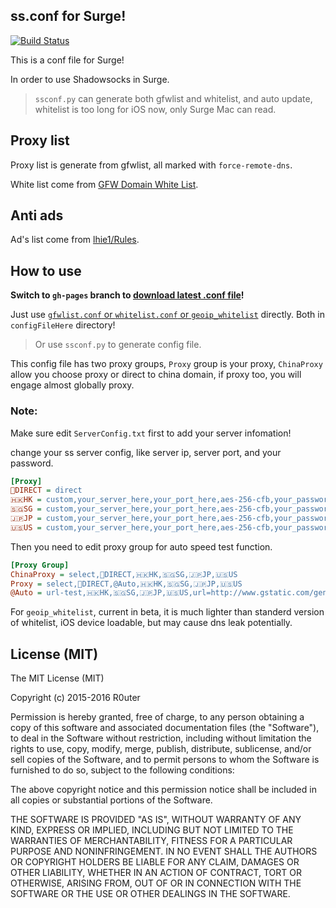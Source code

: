 ## ss.conf for Surge!
[![Build Status](https://travis-ci.org/R0uter/ss.conf-for-surge.svg?branch=master)](https://travis-ci.org/R0uter/ss.conf-for-surge)

This is a conf file for Surge!

In order to use Shadowsocks in Surge.

> `ssconf.py` can generate both gfwlist and whitelist, and auto update, 
whitelist is too long for iOS now, only Surge Mac can read.

## Proxy list 

Proxy list is generate from gfwlist, all marked with `force-remote-dns`.

White list come from [GFW Domain White List](https://goo.gl/tBixve).

## Anti ads

Ad's list come from [lhie1/Rules](https://github.com/lhie1/Rules).

## How to use

**Switch to `gh-pages` branch to [download latest .conf file](https://r0uter.github.io/ss.conf-for-surge/)!**

Just use [`gfwlist.conf` or `whitelist.conf` or `geoip_whitelist`](https://R0uter.github.io/ss.conf-for-surge/) directly. Both in `configFileHere` directory!

> Or use `ssconf.py` to generate config file.

This config file has two proxy groups, `Proxy` group is your proxy, `ChinaProxy` allow you choose proxy or direct to china domain, if proxy too, you will engage almost globally proxy.

### Note:

Make sure edit `ServerConfig.txt` first to add your server infomation!

change your ss server config, like server ip, server port, and your password.

```ini
[Proxy]
💊DIRECT = direct
🇭🇰HK = custom,your_server_here,your_port_here,aes-256-cfb,your_password_here,https://github.com/R0uter/ss.conf-for-surge/raw/master/ss.module
🇸🇬SG = custom,your_server_here,your_port_here,aes-256-cfb,your_password_here,https://github.com/R0uter/ss.conf-for-surge/raw/master/ss.module
🇯🇵JP = custom,your_server_here,your_port_here,aes-256-cfb,your_password_here,https://github.com/R0uter/ss.conf-for-surge/raw/master/ss.module
🇺🇸US = custom,your_server_here,your_port_here,aes-256-cfb,your_password_here,https://github.com/R0uter/ss.conf-for-surge/raw/master/ss.module
```
    
Then you need to edit proxy group for auto speed test function.

```ini
[Proxy Group]
ChinaProxy = select,💊DIRECT,🇭🇰HK,🇸🇬SG,🇯🇵JP,🇺🇸US
Proxy = select,💊DIRECT,@Auto,🇭🇰HK,🇸🇬SG,🇯🇵JP,🇺🇸US
@Auto = url-test,🇭🇰HK,🇸🇬SG,🇯🇵JP,🇺🇸US,url=http://www.gstatic.com/generate_204
```

For `geoip_whitelist`, current in beta, it is much lighter than standerd version of whitelist, iOS device loadable, but may cause dns leak potentially.

## License (MIT)

The MIT License (MIT)

Copyright (c) 2015-2016 R0uter

Permission is hereby granted, free of charge, to any person obtaining a copy
of this software and associated documentation files (the "Software"), to deal
in the Software without restriction, including without limitation the rights
to use, copy, modify, merge, publish, distribute, sublicense, and/or sell
copies of the Software, and to permit persons to whom the Software is
furnished to do so, subject to the following conditions:

The above copyright notice and this permission notice shall be included in all
copies or substantial portions of the Software.

THE SOFTWARE IS PROVIDED "AS IS", WITHOUT WARRANTY OF ANY KIND, EXPRESS OR
IMPLIED, INCLUDING BUT NOT LIMITED TO THE WARRANTIES OF MERCHANTABILITY,
FITNESS FOR A PARTICULAR PURPOSE AND NONINFRINGEMENT. IN NO EVENT SHALL THE
AUTHORS OR COPYRIGHT HOLDERS BE LIABLE FOR ANY CLAIM, DAMAGES OR OTHER
LIABILITY, WHETHER IN AN ACTION OF CONTRACT, TORT OR OTHERWISE, ARISING FROM,
OUT OF OR IN CONNECTION WITH THE SOFTWARE OR THE USE OR OTHER DEALINGS IN THE
SOFTWARE.
